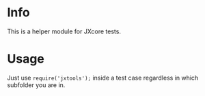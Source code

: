
# Info

This is a helper module for JXcore tests.


# Usage

Just use `require('jxtools');` inside a test case regardless in which subfolder you are in.
